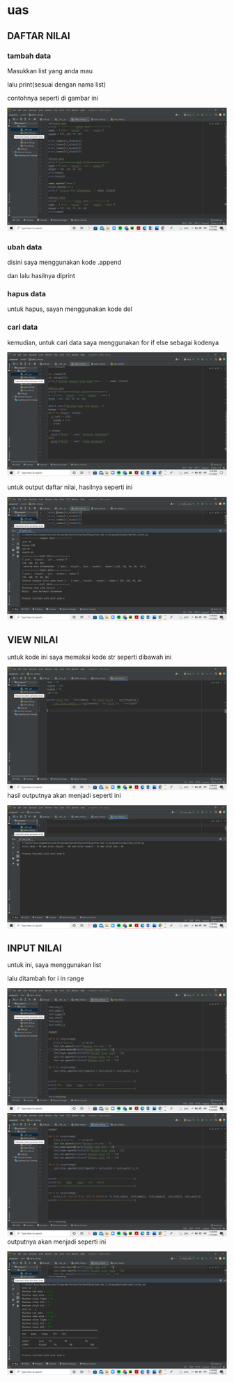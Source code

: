 # uas

## DAFTAR NILAI 
### tambah data

Masukkan list yang anda mau <p>
lalu print(sesuai dengan nama list) <p>
contohnya seperti di gambar ini <p>
![Gambar 1](screenshot/ss1.png)

### ubah data 
disini saya menggunakan kode .append <p>
dan lalu hasilnya diprint <p>

### hapus data 
untuk hapus, sayan menggunakan kode del <p>

### cari data 
kemudian, untuk cari data saya menggunakan for if else sebagai kodenya <p>
![Gambar 2](screenshot/ss2.png)

untuk output daftar nilai, hasilnya seperti ini <p>
![Gambar 3](screenshot/ss3.png)


## VIEW NILAI 
untuk kode ini saya memakai kode str seperti dibawah ini <p>
![Gambar 4](screenshot/ss4.png)
hasil outputnya akan menjadi seperti ini <p>
![Gambar 5](screenshot/ss5.png)


## INPUT NILAI 
untuk ini, saya menggunakan list <p>
lalu ditambah for i in range <p>
![Gambar 6](screenshot/ss6.png)
![Gambar 7](screenshot/ss7.png)
outputnya akan menjadi seperti ini <p>
![Gambar 8](screenshot/ss8.png)


